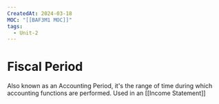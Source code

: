 ```yaml
---
CreatedAt: 2024-03-18
MOC: "[[BAF3M1 MOC]]"
tags:
  - Unit-2
---
```

# Fiscal Period
Also known as an Accounting Period, it's the range of time during which accounting functions are performed. Used in an [[Income Statement]]

